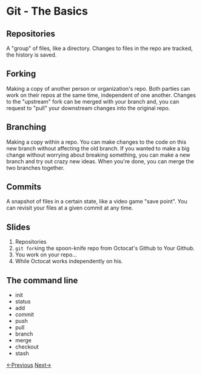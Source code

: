 # Git - The Basics

## Repositories
A "group" of files, like a directory.  Changes to files in the repo are tracked, the history is saved.

## Forking
Making a copy of another person or organization's repo.  Both parties can work on their repos at the same time, independent of one another. Changes to the "upstream" fork can be merged with your branch and, you can request to "pull" your downstream changes into the original repo.

## Branching
Making a copy within a repo.  You can make changes to the code on this new branch without affecting the old branch.  If you wanted to make a big change without worrying about breaking something, you can make a new branch and try out crazy new ideas.  When you're done, you can merge the two branches together.

## Commits
A snapshot of files in a certain state, like a video game "save point".  You can revisit your files at a given commit at any time.  

## Slides
1. Repositories
1. `git fork`ing the spoon-knife repo from Octocat's Github to Your Github.
1. You work on your repo...
1. While Octocat works independently on his.

## The command line
- init
- status
- add
- commit
- push
- pull
- branch
- merge
- checkout
- stash




[<-Previous](vcs.md)  [Next->](github.md)